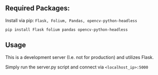 ## Required Packages:

Install via pip:
``Flask, Folium, Pandas, opencv-python-headless``

```pip install Flask folium pandas opencv-python-headless```


## Usage
This is a development server (I.e. not for production) and utilizes Flask.

Simply run the server.py script and connect via ``<localhost_ip>:5000``